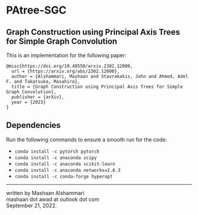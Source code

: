 # PAtree-SGC

## Graph Construction using Principal Axis Trees for Simple Graph Convolution
This is an implementation for the following paper:
```
@misc{https://doi.org/10.48550/arxiv.2302.12000,
  url = {https://arxiv.org/abs/2302.12000},
  author = {Alshammari, Mashaan and Stavrakakis, John and Ahmed, Adel F. and Takatsuka, Masahiro},
  title = {Graph Construction using Principal Axis Trees for Simple Graph Convolution},
  publisher = {arXiv},
  year = {2023}
}
```

## Dependencies
Run the following commands to ensure a smooth run for the code:
- `conda install -c pytorch pytorch`
- `conda install -c anaconda scipy`
- `conda install -c anaconda scikit-learn`
- `conda install -c anaconda networkx=2.6.3`
- `conda install -c conda-forge hyperopt`

---
written by Mashaan Alshammari<br/>
mashaan dot awad at outlook dot com<br/>
September 21, 2022.
